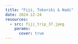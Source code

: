 ```yaml
---
title: "Fiji, Tokoriki & Nadi"
date: 2024-12-24
resources:
  - src: fiji_trip_37.jpeg
    params:
      cover: true
---
```

